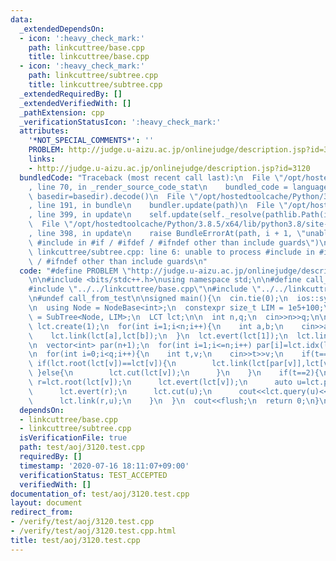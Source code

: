 ```yaml
---
data:
  _extendedDependsOn:
  - icon: ':heavy_check_mark:'
    path: linkcuttree/base.cpp
    title: linkcuttree/base.cpp
  - icon: ':heavy_check_mark:'
    path: linkcuttree/subtree.cpp
    title: linkcuttree/subtree.cpp
  _extendedRequiredBy: []
  _extendedVerifiedWith: []
  _pathExtension: cpp
  _verificationStatusIcon: ':heavy_check_mark:'
  attributes:
    '*NOT_SPECIAL_COMMENTS*': ''
    PROBLEM: http://judge.u-aizu.ac.jp/onlinejudge/description.jsp?id=3120
    links:
    - http://judge.u-aizu.ac.jp/onlinejudge/description.jsp?id=3120
  bundledCode: "Traceback (most recent call last):\n  File \"/opt/hostedtoolcache/Python/3.8.5/x64/lib/python3.8/site-packages/onlinejudge_verify/documentation/build.py\"\
    , line 70, in _render_source_code_stat\n    bundled_code = language.bundle(stat.path,\
    \ basedir=basedir).decode()\n  File \"/opt/hostedtoolcache/Python/3.8.5/x64/lib/python3.8/site-packages/onlinejudge_verify/languages/cplusplus.py\"\
    , line 191, in bundle\n    bundler.update(path)\n  File \"/opt/hostedtoolcache/Python/3.8.5/x64/lib/python3.8/site-packages/onlinejudge_verify/languages/cplusplus_bundle.py\"\
    , line 399, in update\n    self.update(self._resolve(pathlib.Path(included), included_from=path))\n\
    \  File \"/opt/hostedtoolcache/Python/3.8.5/x64/lib/python3.8/site-packages/onlinejudge_verify/languages/cplusplus_bundle.py\"\
    , line 398, in update\n    raise BundleErrorAt(path, i + 1, \"unable to process\
    \ #include in #if / #ifdef / #ifndef other than include guards\")\nonlinejudge_verify.languages.cplusplus_bundle.BundleErrorAt:\
    \ linkcuttree/subtree.cpp: line 6: unable to process #include in #if / #ifdef\
    \ / #ifndef other than include guards\n"
  code: "#define PROBLEM \"http://judge.u-aizu.ac.jp/onlinejudge/description.jsp?id=3120\"\
    \n\n#include <bits/stdc++.h>\nusing namespace std;\n\n#define call_from_test\n\
    #include \"../../linkcuttree/base.cpp\"\n#include \"../../linkcuttree/subtree.cpp\"\
    \n#undef call_from_test\n\nsigned main(){\n  cin.tie(0);\n  ios::sync_with_stdio(0);\n\
    \n  using Node = NodeBase<int>;\n  constexpr size_t LIM = 1e5+100;\n  using LCT\
    \ = SubTree<Node, LIM>;\n  LCT lct;\n\n  int n,q;\n  cin>>n>>q;\n\n  for(int i=0;i<=n;i++)\
    \ lct.create(1);\n  for(int i=1;i<n;i++){\n    int a,b;\n    cin>>a>>b;\n    lct.evert(lct[b]);\n\
    \    lct.link(lct[a],lct[b]);\n  }\n  lct.evert(lct[1]);\n  lct.link(lct[0],lct[1]);\n\
    \n  vector<int> par(n+1);\n  for(int i=1;i<=n;i++) par[i]=lct.idx(lct.parent(lct[i]));\n\
    \n  for(int i=0;i<q;i++){\n    int t,v;\n    cin>>t>>v;\n    if(t==1){\n     \
    \ if(lct.root(lct[v])==lct[v]){\n        lct.link(lct[par[v]],lct[v]);\n     \
    \ }else{\n        lct.cut(lct[v]);\n      }\n    }\n    if(t==2){\n      auto\
    \ r=lct.root(lct[v]);\n      lct.evert(lct[v]);\n      auto u=lct.parent(r);\n\
    \      lct.evert(r);\n      lct.cut(u);\n      cout<<lct.query(u)<<\"\\n\";\n\
    \      lct.link(r,u);\n    }\n  }\n  cout<<flush;\n  return 0;\n}\n"
  dependsOn:
  - linkcuttree/base.cpp
  - linkcuttree/subtree.cpp
  isVerificationFile: true
  path: test/aoj/3120.test.cpp
  requiredBy: []
  timestamp: '2020-07-16 18:11:07+09:00'
  verificationStatus: TEST_ACCEPTED
  verifiedWith: []
documentation_of: test/aoj/3120.test.cpp
layout: document
redirect_from:
- /verify/test/aoj/3120.test.cpp
- /verify/test/aoj/3120.test.cpp.html
title: test/aoj/3120.test.cpp
---
```

